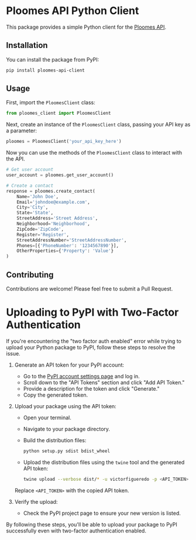# Ploomes API Python Client

This package provides a simple Python client for the [Ploomes API](https://developers.ploomes.com/).

## Installation

You can install the package from PyPI:

```bash
pip install ploomes-api-client
```

## Usage

First, import the `PloomesClient` class:

```python
from ploomes_client import PloomesClient
```

Next, create an instance of the `PloomesClient` class, passing your API key as a parameter:

```python
ploomes = PloomesClient('your_api_key_here')
```

Now you can use the methods of the `PloomesClient` class to interact with the API.

```python
# Get user account
user_account = ploomes.get_user_account()

# Create a contact
response = ploomes.create_contact(
    Name='John Doe',
    Email='johndoe@example.com',
    City='City',
    State='State',
    StreetAddress='Street Address',
    Neighborhood='Neighborhood',
    ZipCode='ZipCode',
    Register='Register',
    StreetAddressNumber='StreetAddressNumber',
    Phones=[{'PhoneNumber': '1234567890'}],
    OtherProperties={'Property': 'Value'}
)
```

## Contributing

Contributions are welcome! Please feel free to submit a Pull Request.

# Uploading to PyPI with Two-Factor Authentication

If you're encountering the "two factor auth enabled" error while trying to upload your Python package to PyPI, follow these steps to resolve the issue.

1. Generate an API token for your PyPI account:

   - Go to the [PyPI account settings page](https://pypi.org/manage/account/token/) and log in.
   - Scroll down to the "API Tokens" section and click "Add API Token."
   - Provide a description for the token and click "Generate."
   - Copy the generated token.

2. Upload your package using the API token:

   - Open your terminal.
   - Navigate to your package directory.
   - Build the distribution files:

     ```bash
     python setup.py sdist bdist_wheel
     ```

   - Upload the distribution files using the `twine` tool and the generated API token:

     ```bash
     twine upload --verbose dist/* -u victorfigueredo -p <API_TOKEN>
     ```

   Replace `<API_TOKEN>` with the copied API token.

3. Verify the upload:

   - Check the PyPI project page to ensure your new version is listed.

By following these steps, you'll be able to upload your package to PyPI successfully even with two-factor authentication enabled.
